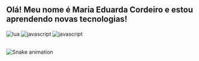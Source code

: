 ## Olá! Meu nome é Maria Eduarda Cordeiro e estou aprendendo novas tecnologias!

<div style="display: inline_block">
  <img align="center" alt="lua" src="https://img.shields.io/badge/lua-%232C2D72.svg?style=for-the-badge&logo=lua&logoColor=white" />
  <img align="center" alt="javascript" src="https://img.shields.io/badge/javascript-%23323330.svg?style=for-the-badge&logo=javascript&logoColor=%23F7DF1E" />
  <img align="center" alt="javascript" src="!"https://user-images.githubusercontent.com/109238488/179275085-f0bb77c8-a228-47ac-bc1d-d9cf6179263b.png" />

</div><br/>
 
  ![Snake animation](https://github.com/KennyTryx/KennyTryx/blob/output/github-contribution-grid-snake.svg)
 
</div>
